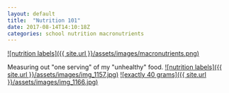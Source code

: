 ```yaml
---
layout: default
title:  "Nutrition 101"
date: 2017-08-14T14:10:18Z
categories: school nutrition macronutrients
---
```

<a href="{{ site.url }}/assets/images/macronutrients.png">![nutrition labels]({{ site.url }}/assets/images/macronutrients.png)</a>


Measuring out "one serving" of my "unhealthy" food.
<a href="{{ site.url }}/assets/images/img_1157.jpg">![nutrition labels]({{ site.url }}/assets/images/img_1157.jpg)</a>
<a href="{{ site.url }}/assets/images/img_1166.jpg">![exactly 40 grams]({{ site.url }}/assets/images/img_1166.jpg)</a>
